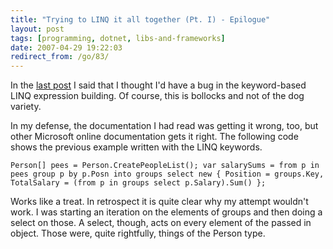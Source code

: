 ```yaml
---
title: "Trying to LINQ it all together (Pt. I) - Epilogue"
layout: post
tags: [programming, dotnet, libs-and-frameworks]
date: 2007-04-29 19:22:03
redirect_from: /go/83/
---
```


In the [last post](?q=node/115) I said that I thought I'd have a bug in the keyword-based LINQ expression building. Of course, this is bollocks and not of the dog variety.

In my defense, the documentation I had read was getting it wrong, too, but other Microsoft online documentation gets it right. The following code shows the previous example written with the LINQ keywords.

`
      Person[] pees = Person.CreatePeopleList();
      var salarySums =
        from p in pees group p by p.Posn into groups
        select new { Position = groups.Key, TotalSalary = (from p in groups select p.Salary).Sum() };
`

Works like a treat. In retrospect it is quite clear why my attempt wouldn't work. I was starting an iteration on the elements of groups and then doing a select on those. A select, though, acts on every element of the passed in object. Those were, quite rightfully, things of the Person type.